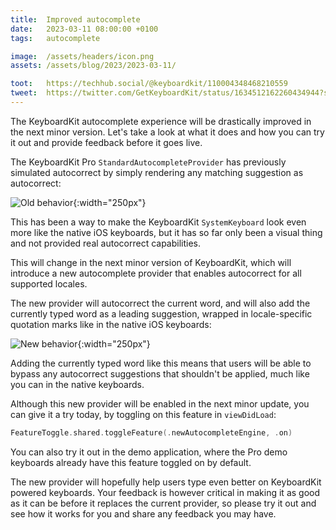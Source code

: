 ```yaml
---
title:  Improved autocomplete
date:   2023-03-11 08:00:00 +0100
tags:   autocomplete

image:  /assets/headers/icon.png
assets: /assets/blog/2023/2023-03-11/

toot:   https://techhub.social/@keyboardkit/110004348468210559
tweet:  https://twitter.com/GetKeyboardKit/status/1634512162260434944?s=20
---
```


The KeyboardKit autocomplete experience will be drastically improved in the next minor version. Let's take a look at what it does and how you can try it out and provide feedback before it goes live.

The KeyboardKit Pro `StandardAutocompleteProvider` has previously simulated autocorrect by simply rendering any matching suggestion as autocorrect:

![Old behavior]({{page.assets}}1_old.jpeg){:width="250px"}

This has been a way to make the KeyboardKit `SystemKeyboard` look even more like the native iOS keyboards, but it has so far only been a visual thing and not provided real autocorrect capabilities.

This will change in the next minor version of KeyboardKit, which will introduce a new autocomplete provider that enables autocorrect for all supported locales.

The new provider will autocorrect the current word, and will also add the currently typed word as a leading suggestion, wrapped in locale-specific quotation marks like in the native iOS keyboards:

![New behavior]({{page.assets}}2_new.jpeg){:width="250px"}

Adding the currently typed word like this means that users will be able to bypass any autocorrect suggestions that shouldn't be applied, much like you can in the native keyboards.

Although this new provider will be enabled in the next minor update, you can give it a try today, by toggling on this feature in `viewDidLoad`:

```swift
FeatureToggle.shared.toggleFeature(.newAutocompleteEngine, .on)
```

You can also try it out in the demo application, where the Pro demo keyboards already have this feature toggled on by default.

The new provider will hopefully help users type even better on KeyboardKit powered keyboards. Your feedback is however critical in making it as good as it can be before it replaces the current provider, so please try it out and see how it works for you and share any feedback you may have.